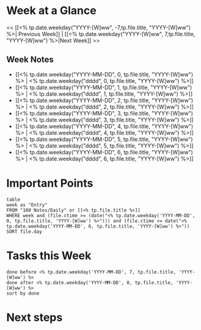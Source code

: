 # Week at a Glance

<< [[<% tp.date.weekday("YYYY-[W]ww",  -7,tp.file.title, "YYYY-[W]ww") %>| Previous Week]] | [[<% tp.date.weekday("YYYY-[W]ww",  7,tp.file.title, "YYYY-[W]ww") %>|Next Week]] >>

## Week Notes

- [[<% tp.date.weekday("YYYY-MM-DD", 0, tp.file.title, "YYYY-[W]ww") %> | <% tp.date.weekday("dddd", 0, tp.file.title, "YYYY-[W]ww") %>]]
- [[<% tp.date.weekday("YYYY-MM-DD", 1, tp.file.title, "YYYY-[W]ww") %> | <% tp.date.weekday("dddd", 1, tp.file.title, "YYYY-[W]ww") %>]]
- [[<% tp.date.weekday("YYYY-MM-DD", 2, tp.file.title, "YYYY-[W]ww") %> | <% tp.date.weekday("dddd", 2, tp.file.title, "YYYY-[W]ww") %>]]
- [[<% tp.date.weekday("YYYY-MM-DD", 3, tp.file.title, "YYYY-[W]ww") %> | <% tp.date.weekday("dddd", 3, tp.file.title, "YYYY-[W]ww") %>]]
- [[<% tp.date.weekday("YYYY-MM-DD", 4, tp.file.title, "YYYY-[W]ww") %> | <% tp.date.weekday("dddd", 4, tp.file.title, "YYYY-[W]ww") %>]]
- [[<% tp.date.weekday("YYYY-MM-DD", 5, tp.file.title, "YYYY-[W]ww") %> | <% tp.date.weekday("dddd", 5, tp.file.title, "YYYY-[W]ww") %>]]
- [[<% tp.date.weekday("YYYY-MM-DD", 6, tp.file.title, "YYYY-[W]ww") %> | <% tp.date.weekday("dddd", 6, tp.file.title, "YYYY-[W]ww") %>]]

# Important Points

```dataview
table
week as "Entry"
FROM "100 Notes/Daily" or [[<% tp.file.title %>]]
WHERE week and (file.ctime >= (date("<% tp.date.weekday('YYYY-MM-DD', 0, tp.file.title, 'YYYY-[W]ww') %>"))) and (file.ctime <= date("<% tp.date.weekday('YYYY-MM-DD', 6, tp.file.title, 'YYYY-[W]ww') %>")) 
SORT file.day 
```

# Tasks this Week

```tasks
done before <% tp.date.weekday('YYYY-MM-DD', 7, tp.file.title, 'YYYY-[W]ww') %>
done after <% tp.date.weekday('YYYY-MM-DD', 0, tp.file.title, 'YYYY-[W]ww') %>
sort by done
```

# Next steps
